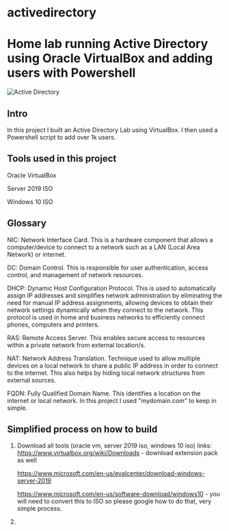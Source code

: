 # activedirectory
# Home lab running Active Directory using Oracle VirtualBox and adding users with Powershell
![Active Directory ](https://github.com/mar7inb/activedirectory/assets/90795866/c1d0121c-d9ea-4072-8ad4-81fa4ab68058)

## Intro

In this project I built an Active Directory Lab using VirtualBox. I then used a Powershell script to add over 1k users. 

## Tools used in this project

Oracle VirtualBox

Server 2019 ISO

Windows 10 ISO 

## Glossary

NIC: Network Interface Card. This is a hardware component that allows a computer/device to connect to a network such as a LAN (Local Area Network) or internet. 

DC: Domain Control. This is responsible for user authentication, access control, and management of network resources. 

DHCP: Dynamic Host Configuration Protocol. This is used to automatically assign IP addresses and simplifies network administration by eliminating the need for manual IP address assignments, allowing devices to obtain their network settings dynamically when they connect to the network. This protocol is used in home and business networks to efficiently connect phones, computers and printers. 

RAS: Remote Access Server. This enables secure access to resources within a private network from external location/s.

NAT: Network Address Translation. Technique used to allow multiple devices on a local network to share a public IP address in order to connect to the internet. This also helps by hiding local network structures from external sources. 

FQDN: Fully Qualified Domain Name. This identifies a location on the internet or local network. In this project I used "mydomain.com" to keep in simple.

## Simplified process on how to build 

1. Download all tools (oracle vm, server 2019 iso, windows 10 iso)
   links:
   https://www.virtualbox.org/wiki/Downloads - download extension pack as well
   
   https://www.microsoft.com/en-us/evalcenter/download-windows-server-2019
   
   https://www.microsoft.com/en-us/software-download/windows10 - you will need to convert this to ISO so please google how to do that, very simple process. 

3. 



